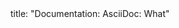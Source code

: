 <frontmatter>
title: "Documentation: AsciiDoc: What"
</frontmatter>

<include src="index-body.md" boilerplate />
